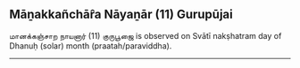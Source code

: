 ## Māṉakkañchār̂a Nāyaṉār (11) Gurupūjai
மானக்கஞ்சாற நாயனார் (11) குருபூஜை is observed on Svātī nakṣhatram day of Dhanuḥ (solar) month (praatah/paraviddha).



---
